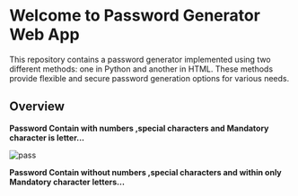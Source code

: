 <h1>Welcome to Password Generator Web App</h1>

<p><b></b>This repository contains a password generator implemented using two different methods: one in Python and another in HTML. These methods provide flexible and secure password generation options for various needs.</p>

<h2>Overview</h2>
<p><b> Password Contain with numbers ,special characters and Mandatory character is letter... </b></p>

![pass](https://github.com/rishininawodi/Password_Generator/assets/123630889/6195d211-856c-49c9-a710-1d5ac4dcc6d8)

<p><b> Password Contain without numbers ,special characters and within only Mandatory character  letters... </b></p>


